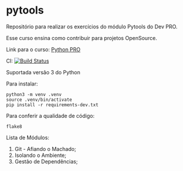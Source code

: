 # pytools
Repositório para realizar os exercícios do módulo Pytools do Dev PRO. 

Esse curso ensina como contribuir para projetos OpenSource. 

Link para o curso: [Python PRO](https://www.pythonpro.com.br)

CI: 
[![Build Status](https://app.travis-ci.com/fespaulonci/pytools.svg?branch=master)](https://app.travis-ci.com/fespaulonci/pytools)

Suportada versão 3 do Python

Para instalar:

```console
python3 -m venv .venv
source .venv/bin/activate
pip install -r requirements-dev.txt
```

Para conferir a qualidade de código:

```console
flake8
```

Lista de Módulos:
1. Git - Afiando o Machado;
2. Isolando o Ambiente;
3. Gestão de Dependências;